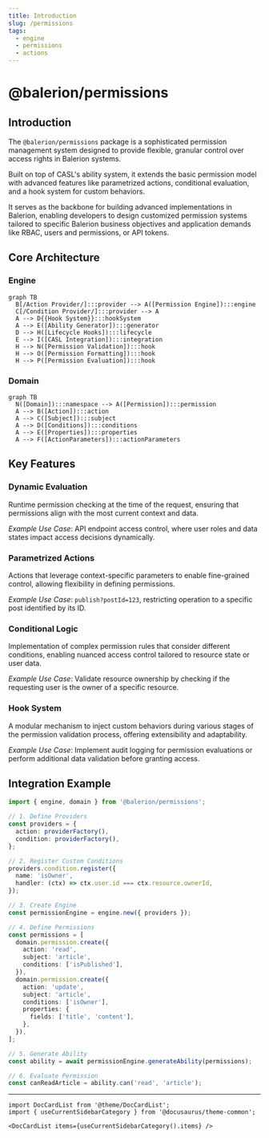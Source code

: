 ```yaml
---
title: Introduction
slug: /permissions
tags:
  - engine
  - permissions
  - actions
---
```


# @balerion/permissions

## Introduction

The `@balerion/permissions` package is a sophisticated permission management system designed to provide flexible, granular
control over access rights in Balerion systems.

Built on top of CASL's ability system, it extends the basic permission model with advanced features like parametrized
actions, conditional evaluation, and a hook system for custom behaviors.

It serves as the backbone for building advanced implementations in Balerion, enabling developers to design customized
permission systems tailored to specific Balerion business objectives and application demands like RBAC, users and permissions, or API tokens.

## Core Architecture

### Engine

```mermaid
graph TB
  B[/Action Provider/]:::provider --> A([Permission Engine]):::engine
  C[/Condition Provider/]:::provider --> A
  A --> D{{Hook System}}:::hookSystem
  A --> E([Ability Generator]):::generator
  D --> H([Lifecycle Hooks]):::lifecycle
  E --> I([CASL Integration]):::integration
  H --> N([Permission Validation]):::hook
  H --> O([Permission Formatting]):::hook
  H --> P([Permission Evaluation]):::hook
```

### Domain

```mermaid
graph TB
  N([Domain]):::namespace --> A([Permission]):::permission
  A --> B([Action]):::action
  A --> C([Subject]):::subject
  A --> D([Conditions]):::conditions
  A --> E([Properties]):::properties
  A --> F([ActionParameters]):::actionParameters
```

## Key Features

### Dynamic Evaluation

Runtime permission checking at the time of the request, ensuring that permissions align with the most current context
and data.

_Example Use Case_: API endpoint access control, where user roles and data states impact access decisions dynamically.

### Parametrized Actions

Actions that leverage context-specific parameters to enable fine-grained control, allowing flexibility in defining
permissions.

_Example Use Case_: `publish?postId=123`, restricting operation to a specific post identified by its ID.

### Conditional Logic

Implementation of complex permission rules that consider different conditions, enabling nuanced access control tailored
to resource state or user data.

_Example Use Case_: Validate resource ownership by checking if the requesting user is the owner of a specific resource.

### Hook System

A modular mechanism to inject custom behaviors during various stages of the permission validation process, offering
extensibility and adaptability.

_Example Use Case_: Implement audit logging for permission evaluations or perform additional data validation before
granting access.

## Integration Example

```typescript
import { engine, domain } from '@balerion/permissions';

// 1. Define Providers
const providers = {
  action: providerFactory(),
  condition: providerFactory(),
};

// 2. Register Custom Conditions
providers.condition.register({
  name: 'isOwner',
  handler: (ctx) => ctx.user.id === ctx.resource.ownerId,
});

// 3. Create Engine
const permissionEngine = engine.new({ providers });

// 4. Define Permissions
const permissions = [
  domain.permission.create({
    action: 'read',
    subject: 'article',
    conditions: ['isPublished'],
  }),
  domain.permission.create({
    action: 'update',
    subject: 'article',
    conditions: ['isOwner'],
    properties: {
      fields: ['title', 'content'],
    },
  }),
];

// 5. Generate Ability
const ability = await permissionEngine.generateAbility(permissions);

// 6. Evaluate Permission
const canReadArticle = ability.can('read', 'article');
```

---

```mdx-code-block
import DocCardList from '@theme/DocCardList';
import { useCurrentSidebarCategory } from '@docusaurus/theme-common';

<DocCardList items={useCurrentSidebarCategory().items} />
```
